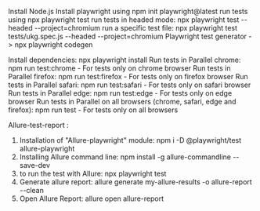 Install Node.js
Install playwright using npm init playwright@latest
run tests using npx playwright test
run tests in headed mode: npx playwright test --headed --project=chromium
run a specific test file: npx playwright test tests/ukg.spec.js --headed --project=chromium
Playwright test generator -> npx playwright codegen

Install dependencies: npx playwright install
Run tests in Parallel chrome: npm run test:chrome - For tests only on chrome browser
Run tests in Parallel firefox: npm run test:firefox - For tests only on firefox browser
Run tests in Parallel safari: npm run test:safari - For tests only on safari browser
Run tests in Parallel edge: npm run test:edge - For tests only on edge browser
Run tests in Parallel on all browsers (chrome, safari, edge and firefox): npm run test  - For tests only on all browsers

Allure-test-report :
1.	Installation of "Allure-playwright" module: npm i -D @playwright/test allure-playwright
2.  Installing Allure command line: npm install -g allure-commandline --save-dev
3.  to run the test with Allure: npx playwright test 
4.  Generate allure report: allure generate my-allure-results -o allure-report --clean
5.  Open Allure Report: allure open allure-report
